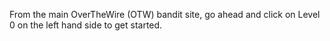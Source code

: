 From the main OverTheWire (OTW) bandit site, go ahead and click on Level 0 on the left hand side to get started.

